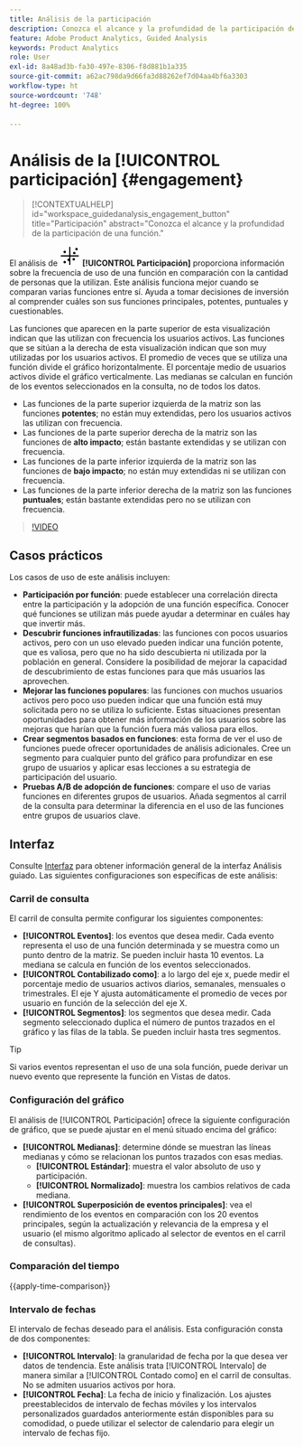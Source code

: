 ```yaml
---
title: Análisis de la participación
description: Conozca el alcance y la profundidad de la participación de una función.
feature: Adobe Product Analytics, Guided Analysis
keywords: Product Analytics
role: User
exl-id: 8a48ad3b-fa30-497e-8306-f8d881b1a335
source-git-commit: a62ac798da9d66fa3d88262ef7d04aa4bf6a3303
workflow-type: ht
source-wordcount: '748'
ht-degree: 100%

---
```


# Análisis de la [!UICONTROL participación] {#engagement}

<!-- markdownlint-disable MD034 -->

>[!CONTEXTUALHELP]
>id="workspace_guidedanalysis_engagement_button"
>title="Participación"
>abstract="Conozca el alcance y la profundidad de la participación de una función."

<!-- markdownlint-enable MD034 -->


El análisis de ![EngagementGraph](/help/assets/icons/EngagementGraph.svg) **[!UICONTROL Participación]** proporciona información sobre la frecuencia de uso de una función en comparación con la cantidad de personas que la utilizan. Este análisis funciona mejor cuando se comparan varias funciones entre sí. Ayuda a tomar decisiones de inversión al comprender cuáles son sus funciones principales, potentes, puntuales y cuestionables. 

Las funciones que aparecen en la parte superior de esta visualización indican que las utilizan con frecuencia los usuarios activos. Las funciones que se sitúan a la derecha de esta visualización indican que son muy utilizadas por los usuarios activos. El promedio de veces que se utiliza una función divide el gráfico horizontalmente. El porcentaje medio de usuarios activos divide el gráfico verticalmente. Las medianas se calculan en función de los eventos seleccionados en la consulta, no de todos los datos.

* Las funciones de la parte superior izquierda de la matriz son las funciones **potentes**; no están muy extendidas, pero los usuarios activos las utilizan con frecuencia.
* Las funciones de la parte superior derecha de la matriz son las funciones de **alto impacto**; están bastante extendidas y se utilizan con frecuencia.
* Las funciones de la parte inferior izquierda de la matriz son las funciones de **bajo impacto**; no están muy extendidas ni se utilizan con frecuencia.
* Las funciones de la parte inferior derecha de la matriz son las funciones **puntuales**; están bastante extendidas pero no se utilizan con frecuencia.

>[!VIDEO](https://video.tv.adobe.com/v/3447470?captions=spa)


## Casos prácticos

Los casos de uso de este análisis incluyen:

* **Participación por función**: puede establecer una correlación directa entre la participación y la adopción de una función específica. Conocer qué funciones se utilizan más puede ayudar a determinar en cuáles hay que invertir más.
* **Descubrir funciones infrautilizadas**: las funciones con pocos usuarios activos, pero con un uso elevado pueden indicar una función potente, que es valiosa, pero que no ha sido descubierta ni utilizada por la población en general. Considere la posibilidad de mejorar la capacidad de descubrimiento de estas funciones para que más usuarios las aprovechen.
* **Mejorar las funciones populares**: las funciones con muchos usuarios activos pero poco uso pueden indicar que una función está muy solicitada pero no se utiliza lo suficiente. Estas situaciones presentan oportunidades para obtener más información de los usuarios sobre las mejoras que harían que la función fuera más valiosa para ellos.
* **Crear segmentos basados en funciones**: esta forma de ver el uso de funciones puede ofrecer oportunidades de análisis adicionales. Cree un segmento para cualquier punto del gráfico para profundizar en ese grupo de usuarios y aplicar esas lecciones a su estrategia de participación del usuario.
* **Pruebas A/B de adopción de funciones**: compare el uso de varias funciones en diferentes grupos de usuarios. Añada segmentos al carril de la consulta para determinar la diferencia en el uso de las funciones entre grupos de usuarios clave.

## Interfaz

Consulte [Interfaz](../overview.md#interface) para obtener información general de la interfaz Análisis guiado. Las siguientes configuraciones son específicas de este análisis:

### Carril de consulta

El carril de consulta permite configurar los siguientes componentes:

* **[!UICONTROL Eventos]**: los eventos que desea medir. Cada evento representa el uso de una función determinada y se muestra como un punto dentro de la matriz. Se pueden incluir hasta 10 eventos. La mediana se calcula en función de los eventos seleccionados.
* **[!UICONTROL Contabilizado como]**: a lo largo del eje x, puede medir el porcentaje medio de usuarios activos diarios, semanales, mensuales o trimestrales. El eje Y ajusta automáticamente el promedio de veces por usuario en función de la selección del eje X.
* **[!UICONTROL Segmentos]**: los segmentos que desea medir. Cada segmento seleccionado duplica el número de puntos trazados en el gráfico y las filas de la tabla. Se pueden incluir hasta tres segmentos.

>[!TIP]
>
>Si varios eventos representan el uso de una sola función, puede derivar un nuevo evento que represente la función en Vistas de datos.

### Configuración del gráfico

El análisis de [!UICONTROL Participación] ofrece la siguiente configuración de gráfico, que se puede ajustar en el menú situado encima del gráfico:

* **[!UICONTROL Medianas]**: determine dónde se muestran las líneas medianas y cómo se relacionan los puntos trazados con esas medias.
   * **[!UICONTROL Estándar]**: muestra el valor absoluto de uso y participación.
   * **[!UICONTROL Normalizado]**: muestra los cambios relativos de cada mediana.
* **[!UICONTROL Superposición de eventos principales]**: vea el rendimiento de los eventos en comparación con los 20 eventos principales, según la actualización y relevancia de la empresa y el usuario (el mismo algoritmo aplicado al selector de eventos en el carril de consultas).

### Comparación del tiempo

{{apply-time-comparison}}

### Intervalo de fechas

El intervalo de fechas deseado para el análisis. Esta configuración consta de dos componentes:

* **[!UICONTROL Intervalo]**: la granularidad de fecha por la que desea ver datos de tendencia. Este análisis trata [!UICONTROL Intervalo] de manera similar a [!UICONTROL Contado como] en el carril de consultas. No se admiten usuarios activos por hora.
* **[!UICONTROL Fecha]**: La fecha de inicio y finalización. Los ajustes preestablecidos de intervalo de fechas móviles y los intervalos personalizados guardados anteriormente están disponibles para su comodidad, o puede utilizar el selector de calendario para elegir un intervalo de fechas fijo.

<!--
## Example

See below for an example of the analysis.

![Enagement compare](../assets/engagement-compare.png)
-->
